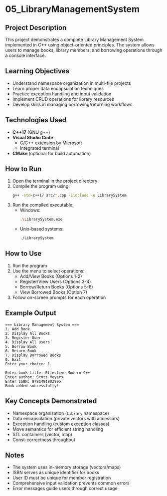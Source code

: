 # 05_LibraryManagementSystem

## Project Description
This project demonstrates a complete Library Management System implemented in C++ using object-oriented principles. The system allows users to manage books, library members, and borrowing operations through a console interface.

## Learning Objectives
- Understand namespace organization in multi-file projects
- Learn proper data encapsulation techniques
- Practice exception handling and input validation
- Implement CRUD operations for library resources
- Develop skills in managing borrowing/returning workflows

## Technologies Used
- **C++17** (GNU g++)
- **Visual Studio Code**
  - C/C++ extension by Microsoft
  - Integrated terminal
- **CMake** (optional for build automation)

## How to Run
1. Open the terminal in the project directory
2. Compile the program using:
   ```bash
   g++ -std=c++17 src/*.cpp -Iinclude -o LibrarySystem
   ```
3. Run the compiled executable:
   - Windows:
     ```bash
     .\LibrarySystem.exe
     ```
   - Unix-based systems:
     ```bash
     ./LibrarySystem
     ```

## How to Use
1. Run the program
2. Use the menu to select operations:
   - Add/View Books (Options 1-2)
   - Register/View Users (Options 3-4)
   - Borrow/Return Books (Options 5-6)
   - View Borrowed Books (Option 7)
3. Follow on-screen prompts for each operation

## Example Output
```
=== Library Management System ===
1. Add Book
2. Display All Books
3. Register User
4. Display All Users
5. Borrow Book
6. Return Book
7. Display Borrowed Books
0. Exit
Enter your choice: 1

Enter book title: Effective Modern C++
Enter author: Scott Meyers
Enter ISBN: 9781491903995
Book added successfully!
```

## Key Concepts Demonstrated
- Namespace organization (`Library` namespace)
- Data encapsulation (private vectors with accessors)
- Exception handling (custom exception classes)
- Move semantics for efficient string handling
- STL containers (vector, map)
- Const-correctness throughout

## Notes
- The system uses in-memory storage (vectors/maps)
- ISBN serves as unique identifier for books
- User ID must be unique for member registration
- Comprehensive input validation prevents common errors
- Error messages guide users through correct usage
